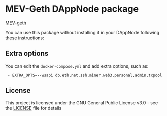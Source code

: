 # MEV-Geth DAppNode package

[MEV-geth](https://github.com/flashbots/mev-geth)

You can use this package without installing it in your DAppNode following these instructions:

## Extra options

You can edit the `docker-compose.yml` and add extra options, such as:
```
 - EXTRA_OPTS=--wsapi db,eth,net,ssh,miner,web3,personal,admin,txpool
```

## License

This project is licensed under the GNU General Public License v3.0 - see the [LICENSE](LICENSE) file for details
